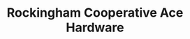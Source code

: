 ---
title: "Rockingham Cooperative Ace Hardware"
url: /stuarts-draft/rockingham-cooperative-ace-hardware/
shop: doityourself
---